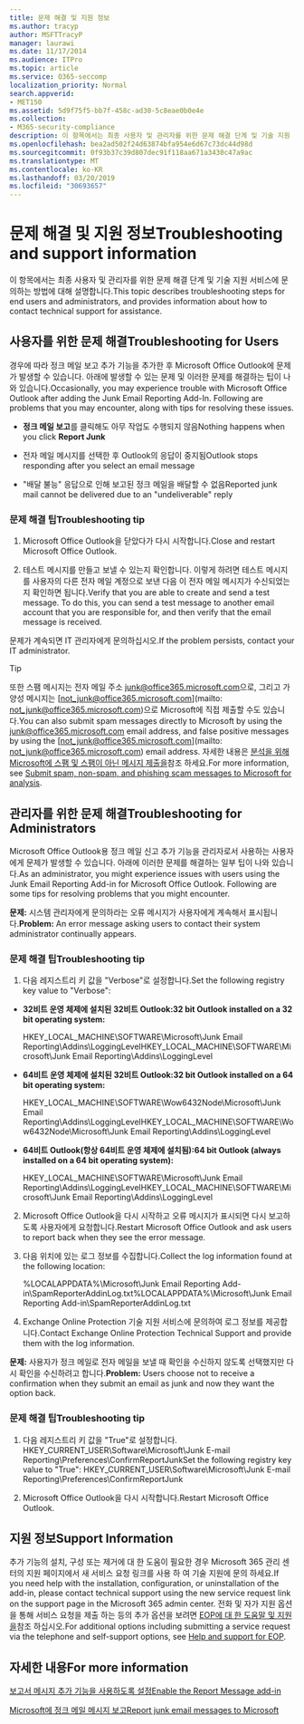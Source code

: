 ```yaml
---
title: 문제 해결 및 지원 정보
ms.author: tracyp
author: MSFTTracyP
manager: laurawi
ms.date: 11/17/2014
ms.audience: ITPro
ms.topic: article
ms.service: O365-seccomp
localization_priority: Normal
search.appverid:
- MET150
ms.assetid: 5d9f75f5-bb7f-458c-ad30-5c8eae0b0e4e
ms.collection:
- M365-security-compliance
description: 이 항목에서는 최종 사용자 및 관리자를 위한 문제 해결 단계 및 기술 지원 서비스에 문의하는 방법에 대해 설명합니다.
ms.openlocfilehash: bea2ad502f24d63874bfa954e6d67c73dc44d98d
ms.sourcegitcommit: 0f93b37c39d807dec91f118aa671a3430c47a9ac
ms.translationtype: MT
ms.contentlocale: ko-KR
ms.lasthandoff: 03/20/2019
ms.locfileid: "30693657"
---
```

# <a name="troubleshooting-and-support-information"></a><span data-ttu-id="6b017-103">문제 해결 및 지원 정보</span><span class="sxs-lookup"><span data-stu-id="6b017-103">Troubleshooting and support information</span></span>

<span data-ttu-id="6b017-104">이 항목에서는 최종 사용자 및 관리자를 위한 문제 해결 단계 및 기술 지원 서비스에 문의하는 방법에 대해 설명합니다.</span><span class="sxs-lookup"><span data-stu-id="6b017-104">This topic describes troubleshooting steps for end users and administrators, and provides information about how to contact technical support for assistance.</span></span>
  
## <a name="troubleshooting-for-users"></a><span data-ttu-id="6b017-105">사용자를 위한 문제 해결</span><span class="sxs-lookup"><span data-stu-id="6b017-105">Troubleshooting for Users</span></span>

<span data-ttu-id="6b017-p101">경우에 따라 정크 메일 보고 추가 기능을 추가한 후 Microsoft Office Outlook에 문제가 발생할 수 있습니다. 아래에 발생할 수 있는 문제 및 이러한 문제를 해결하는 팁이 나와 있습니다.</span><span class="sxs-lookup"><span data-stu-id="6b017-p101">Occasionally, you may experience trouble with Microsoft Office Outlook after adding the Junk Email Reporting Add-In. Following are problems that you may encounter, along with tips for resolving these issues.</span></span> 
  
- <span data-ttu-id="6b017-108">**정크 메일 보고**를 클릭해도 아무 작업도 수행되지 않음</span><span class="sxs-lookup"><span data-stu-id="6b017-108">Nothing happens when you click **Report Junk**</span></span>
    
- <span data-ttu-id="6b017-109">전자 메일 메시지를 선택한 후 Outlook의 응답이 중지됨</span><span class="sxs-lookup"><span data-stu-id="6b017-109">Outlook stops responding after you select an email message</span></span>
    
- <span data-ttu-id="6b017-110">"배달 불능" 응답으로 인해 보고된 정크 메일을 배달할 수 없음</span><span class="sxs-lookup"><span data-stu-id="6b017-110">Reported junk mail cannot be delivered due to an "undeliverable" reply</span></span>
    
### <a name="troubleshooting-tip"></a><span data-ttu-id="6b017-111">문제 해결 팁</span><span class="sxs-lookup"><span data-stu-id="6b017-111">Troubleshooting tip</span></span>

1. <span data-ttu-id="6b017-112">Microsoft Office Outlook을 닫았다가 다시 시작합니다.</span><span class="sxs-lookup"><span data-stu-id="6b017-112">Close and restart Microsoft Office Outlook.</span></span>
    
2. <span data-ttu-id="6b017-p102">테스트 메시지를 만들고 보낼 수 있는지 확인합니다. 이렇게 하려면 테스트 메시지를 사용자의 다른 전자 메일 계정으로 보낸 다음 이 전자 메일 메시지가 수신되었는지 확인하면 됩니다.</span><span class="sxs-lookup"><span data-stu-id="6b017-p102">Verify that you are able to create and send a test message. To do this, you can send a test message to another email account that you are responsible for, and then verify that the email message is received.</span></span>
    
<span data-ttu-id="6b017-115">문제가 계속되면 IT 관리자에게 문의하십시오.</span><span class="sxs-lookup"><span data-stu-id="6b017-115">If the problem persists, contact your IT administrator.</span></span>
  
> [!TIP]
> <span data-ttu-id="6b017-116">또한 스팸 메시지는 전자 메일 주소 [junk@office365.microsoft.com](mailto:junk@office365.microsoft.com)으로, 그리고 가양성 메시지는 [not_junk@office365.microsoft.com](mailto: not_junk@office365.microsoft.com)으로 Microsoft에 직접 제출할 수도 있습니다.</span><span class="sxs-lookup"><span data-stu-id="6b017-116">You can also submit spam messages directly to Microsoft by using the [junk@office365.microsoft.com](mailto:junk@office365.microsoft.com) email address, and false positive messages by using the [not_junk@office365.microsoft.com](mailto: not_junk@office365.microsoft.com) email address.</span></span> <span data-ttu-id="6b017-117">자세한 내용은 [분석을 위해 Microsoft에 스팸 및 스팸이 아닌 메시지 제출을](submit-spam-non-spam-and-phishing-scam-messages-to-microsoft-for-analysis.md)참조 하세요.</span><span class="sxs-lookup"><span data-stu-id="6b017-117">For more information, see [Submit spam, non-spam, and phishing scam messages to Microsoft for analysis](submit-spam-non-spam-and-phishing-scam-messages-to-microsoft-for-analysis.md).</span></span> 
  
## <a name="troubleshooting-for-administrators"></a><span data-ttu-id="6b017-118">관리자를 위한 문제 해결</span><span class="sxs-lookup"><span data-stu-id="6b017-118">Troubleshooting for Administrators</span></span>

<span data-ttu-id="6b017-p104">Microsoft Office Outlook용 정크 메일 신고 추가 기능을 관리자로서 사용하는 사용자에게 문제가 발생할 수 있습니다. 아래에 이러한 문제를 해결하는 일부 팁이 나와 있습니다.</span><span class="sxs-lookup"><span data-stu-id="6b017-p104">As an administrator, you might experience issues with users using the Junk Email Reporting Add-in for Microsoft Office Outlook. Following are some tips for resolving problems that you might encounter.</span></span> 
  
 <span data-ttu-id="6b017-121">**문제:** 시스템 관리자에게 문의하라는 오류 메시지가 사용자에게 계속해서 표시됩니다.</span><span class="sxs-lookup"><span data-stu-id="6b017-121">**Problem:** An error message asking users to contact their system administrator continually appears.</span></span> 
  
### <a name="troubleshooting-tip"></a><span data-ttu-id="6b017-122">문제 해결 팁</span><span class="sxs-lookup"><span data-stu-id="6b017-122">Troubleshooting tip</span></span>

1. <span data-ttu-id="6b017-123">다음 레지스트리 키 값을 "Verbose"로 설정합니다.</span><span class="sxs-lookup"><span data-stu-id="6b017-123">Set the following registry key value to "Verbose":</span></span>
    
  - <span data-ttu-id="6b017-124">**32비트 운영 체제에 설치된 32비트 Outlook:**</span><span class="sxs-lookup"><span data-stu-id="6b017-124">**32 bit Outlook installed on a 32 bit operating system:**</span></span>
    
    <span data-ttu-id="6b017-125">HKEY_LOCAL_MACHINE\SOFTWARE\Microsoft\Junk Email Reporting\Addins\LoggingLevel</span><span class="sxs-lookup"><span data-stu-id="6b017-125">HKEY_LOCAL_MACHINE\SOFTWARE\Microsoft\Junk Email Reporting\Addins\LoggingLevel</span></span>
    
  - <span data-ttu-id="6b017-126">**64비트 운영 체제에 설치된 32비트 Outlook:**</span><span class="sxs-lookup"><span data-stu-id="6b017-126">**32 bit Outlook installed on a 64 bit operating system:**</span></span>
    
    <span data-ttu-id="6b017-127">HKEY_LOCAL_MACHINE\SOFTWARE\Wow6432Node\Microsoft\Junk Email Reporting\Addins\LoggingLevel</span><span class="sxs-lookup"><span data-stu-id="6b017-127">HKEY_LOCAL_MACHINE\SOFTWARE\Wow6432Node\Microsoft\Junk Email Reporting\Addins\LoggingLevel</span></span>
    
  - <span data-ttu-id="6b017-128">**64비트 Outlook(항상 64비트 운영 체제에 설치됨):**</span><span class="sxs-lookup"><span data-stu-id="6b017-128">**64 bit Outlook (always installed on a 64 bit operating system):**</span></span>
    
    <span data-ttu-id="6b017-129">HKEY_LOCAL_MACHINE\SOFTWARE\Microsoft\Junk Email Reporting\Addins\LoggingLevel</span><span class="sxs-lookup"><span data-stu-id="6b017-129">HKEY_LOCAL_MACHINE\SOFTWARE\Microsoft\Junk Email Reporting\Addins\LoggingLevel</span></span>
    
2. <span data-ttu-id="6b017-130">Microsoft Office Outlook을 다시 시작하고 오류 메시지가 표시되면 다시 보고하도록 사용자에게 요청합니다.</span><span class="sxs-lookup"><span data-stu-id="6b017-130">Restart Microsoft Office Outlook and ask users to report back when they see the error message.</span></span>
    
3. <span data-ttu-id="6b017-131">다음 위치에 있는 로그 정보를 수집합니다.</span><span class="sxs-lookup"><span data-stu-id="6b017-131">Collect the log information found at the following location:</span></span> 
    
    <span data-ttu-id="6b017-132">%LOCALAPPDATA%\Microsoft\Junk Email Reporting Add-in\SpamReporterAddinLog.txt</span><span class="sxs-lookup"><span data-stu-id="6b017-132">%LOCALAPPDATA%\Microsoft\Junk Email Reporting Add-in\SpamReporterAddinLog.txt</span></span>
    
4. <span data-ttu-id="6b017-133">Exchange Online Protection 기술 지원 서비스에 문의하여 로그 정보를 제공합니다.</span><span class="sxs-lookup"><span data-stu-id="6b017-133">Contact Exchange Online Protection Technical Support and provide them with the log information.</span></span> 
    
 <span data-ttu-id="6b017-134">**문제:** 사용자가 정크 메일로 전자 메일을 보낼 때 확인을 수신하지 않도록 선택했지만 다시 확인을 수신하려고 합니다.</span><span class="sxs-lookup"><span data-stu-id="6b017-134">**Problem:** Users choose not to receive a confirmation when they submit an email as junk and now they want the option back.</span></span> 
  
### <a name="troubleshooting-tip"></a><span data-ttu-id="6b017-135">문제 해결 팁</span><span class="sxs-lookup"><span data-stu-id="6b017-135">Troubleshooting tip</span></span>

1. <span data-ttu-id="6b017-136">다음 레지스트리 키 값을 "True"로 설정합니다. HKEY_CURRENT_USER\Software\Microsoft\Junk E-mail Reporting\Preferences\ConfirmReportJunk</span><span class="sxs-lookup"><span data-stu-id="6b017-136">Set the following registry key value to "True": HKEY_CURRENT_USER\Software\Microsoft\Junk E-mail Reporting\Preferences\ConfirmReportJunk</span></span>
    
2. <span data-ttu-id="6b017-137">Microsoft Office Outlook을 다시 시작합니다.</span><span class="sxs-lookup"><span data-stu-id="6b017-137">Restart Microsoft Office Outlook.</span></span>
    
## <a name="support-information"></a><span data-ttu-id="6b017-138">지원 정보</span><span class="sxs-lookup"><span data-stu-id="6b017-138">Support Information</span></span>

<span data-ttu-id="6b017-139">추가 기능의 설치, 구성 또는 제거에 대 한 도움이 필요한 경우 Microsoft 365 관리 센터의 지원 페이지에서 새 서비스 요청 링크를 사용 하 여 기술 지원에 문의 하세요.</span><span class="sxs-lookup"><span data-stu-id="6b017-139">If you need help with the installation, configuration, or uninstallation of the add-in, please contact technical support using the new service request link on the support page in the Microsoft 365 admin center.</span></span> <span data-ttu-id="6b017-140">전화 및 자가 지원 옵션을 통해 서비스 요청을 제출 하는 등의 추가 옵션을 보려면 [EOP에 대 한 도움말 및 지원을](eop/help-and-support-for-eop.md)참조 하십시오.</span><span class="sxs-lookup"><span data-stu-id="6b017-140">For additional options including submitting a service request via the telephone and self-support options, see [Help and support for EOP](eop/help-and-support-for-eop.md).</span></span>
  
## <a name="for-more-information"></a><span data-ttu-id="6b017-141">자세한 내용</span><span class="sxs-lookup"><span data-stu-id="6b017-141">For more information</span></span>

[<span data-ttu-id="6b017-142">보고서 메시지 추가 기능을 사용하도록 설정</span><span class="sxs-lookup"><span data-stu-id="6b017-142">Enable the Report Message add-in</span></span>](https://support.office.com/article/4250c4bc-6102-420b-9e0a-a95064837676)
  
[<span data-ttu-id="6b017-143">Microsoft에 정크 메일 메시지 보고</span><span class="sxs-lookup"><span data-stu-id="6b017-143">Report junk email messages to Microsoft</span></span>](report-junk-email-messages-to-microsoft.md)
  

